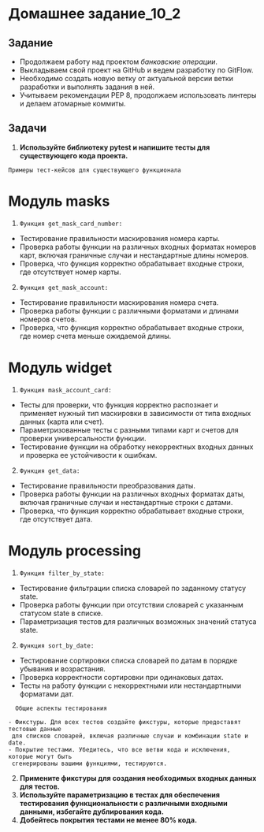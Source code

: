 # Домашнее задание_10_2
## Задание 
- Продолжаем работу над проектом *банковские операции*.
- Выкладываем свой проект на GitHub и ведем разработку по GitFlow.
- Необходимо создать новую ветку от актуальной версии ветки разработки и выполнять задания в ней.
- Учитываем рекомендации PEP 8, продолжаем использовать линтеры и делаем атомарные коммиты.

## Задачи

1. **Используйте библиотеку pytest и напишите тесты для существующего кода проекта.**

`Примеры тест-кейсов для существующего функционала`
# Модуль masks
1. `Функция get_mask_card_number:`
- Тестирование правильности маскирования номера карты.
- Проверка работы функции на различных входных форматах номеров карт,
включая граничные случаи и нестандартные длины номеров.
- Проверка, что функция корректно обрабатывает входные строки, где отсутствует номер карты.
2. `Функция get_mask_account:`
- Тестирование правильности маскирования номера счета.
- Проверка работы функции с различными форматами и длинами номеров счетов.
- Проверка, что функция корректно обрабатывает входные строки, где номер счета меньше ожидаемой длины.

# Модуль widget
1. `Функция mask_account_card:`
- Тесты для проверки, что функция корректно распознает и применяет нужный тип маскировки в зависимости
от типа входных данных (карта или счет).
- Параметризованные тесты с разными типами карт и счетов для проверки универсальности функции.
- Тестирование функции на обработку некорректных входных данных и проверка ее устойчивости к ошибкам.

2. `Функция get_data:`
- Тестирование правильности преобразования даты.
- Проверка работы функции на различных входных форматах даты,
включая граничные случаи и нестандартные строки с датами.
- Проверка, что функция корректно обрабатывает входные строки, где отсутствует дата.

# Модуль processing
1. `Функция filter_by_state:`
- Тестирование фильтрации списка словарей по заданному статусу state.
- Проверка работы функции при отсутствии словарей с указанным статусом state в списке.
- Параметризация тестов для различных возможных значений статуса state.

2. `Функция sort_by_date:`
- Тестирование сортировки списка словарей по датам в порядке убывания и возрастания.
- Проверка корректности сортировки при одинаковых датах.
- Тесты на работу функции с некорректными или нестандартными форматами дат.

```
  Общие аспекты тестирования
  
- Фикстуры. Для всех тестов создайте фикстуры, которые предоставят тестовые данные
 для списков словарей, включая различные случаи и комбинации state и date.
- Покрытие тестами. Убедитесь, что все ветви кода и исключения, которые могут быть
 сгенерированы вашими функциями, тестируются.
```

2. **Примените фикстуры для создания необходимых входных данных для тестов.**
3. **Используйте параметризацию в тестах для обеспечения тестирования функциональности с различными входными данными, избегайте дублирования кода.**
4. **Добейтесь покрытия тестами не менее 80% кода.**


 